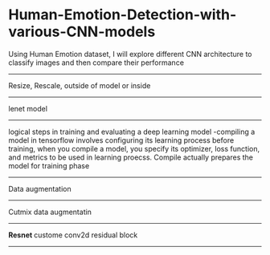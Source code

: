 # Human-Emotion-Detection-with-various-CNN-models
Using Human Emotion dataset, I will explore different CNN architecture to classify images and then compare their performance

***
Resize, Rescale, outside of model or inside
***
lenet model
***
logical steps in training and evaluating a deep learning model 
-compiling a model in tensorflow involves configuring its learning process before training, when you compile a model, you specify its optimizer, loss function, and metrics to be used in learning proecss. Compile actually prepares the model for training phase
***
Data augmentation
***
Cutmix data augmentatin 
***
<b> Resnet </b>
custome conv2d
residual block
***
